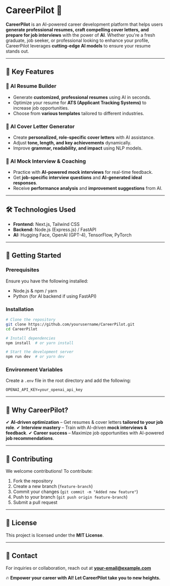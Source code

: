 # CareerPilot 🚀

**CareerPilot** is an AI-powered career development platform that helps users **generate professional resumes, craft compelling cover letters, and prepare for job interviews** with the power of **AI**. Whether you're a fresh graduate, job seeker, or professional looking to enhance your profile, CareerPilot leverages **cutting-edge AI models** to ensure your resume stands out.

---

## 🌟 Key Features

### 📝 AI Resume Builder
- Generate **customized, professional resumes** using AI in seconds.
- Optimize your resume for **ATS (Applicant Tracking Systems)** to increase job opportunities.
- Choose from **various templates** tailored to different industries.

### 📄 AI Cover Letter Generator
- Create **personalized, role-specific cover letters** with AI assistance.
- Adjust **tone, length, and key achievements** dynamically.
- Improve **grammar, readability, and impact** using NLP models.

### 🎤 AI Mock Interview & Coaching
- Practice with **AI-powered mock interviews** for real-time feedback.
- Get **job-specific interview questions** and **AI-generated ideal responses**.
- Receive **performance analysis** and **improvement suggestions** from AI.

---

## 🛠 Technologies Used

- **Frontend:** Next.js, Tailwind CSS
- **Backend:** Node.js (Express.js) / FastAPI
- **AI:** Hugging Face, OpenAI (GPT-4), TensorFlow, PyTorch

---

## 🚀 Getting Started

### Prerequisites
Ensure you have the following installed:
- Node.js & npm / yarn
- Python (for AI backend if using FastAPI)

### Installation
```bash
# Clone the repository
git clone https://github.com/yourusername/CareerPilot.git
cd CareerPilot

# Install dependencies
npm install  # or yarn install

# Start the development server
npm run dev  # or yarn dev
```

### Environment Variables
Create a `.env` file in the root directory and add the following:
```env
OPENAI_API_KEY=your_openai_api_key
```

---

## 🎯 Why CareerPilot?
✔ **AI-driven optimization** – Get resumes & cover letters **tailored to your job role**.
✔ **Interview mastery** – Train with AI-driven **mock interviews & feedback**.
✔ **Career success** – Maximize job opportunities with AI-powered **job recommendations**.

---

## 📌 Contributing
We welcome contributions! To contribute:
1. Fork the repository
2. Create a new branch (`feature-branch`)
3. Commit your changes (`git commit -m "Added new feature"`)
4. Push to your branch (`git push origin feature-branch`)
5. Submit a pull request

---

## 📜 License
This project is licensed under the **MIT License**.

---

## 📧 Contact
For inquiries or collaboration, reach out at **your-email@example.com**

🔥 **Empower your career with AI! Let CareerPilot take you to new heights.**

